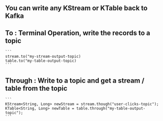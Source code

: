 ## You can write any KStream or KTable back to Kafka

## To : Terminal Operation, write the records to a topic
    ```
    stream.to("my-stream-output-topic)
    table.to("my-table-output-topic)
    ```
## Through : Write to a topic and get a stream / table from the topic
    ```
    KStream<String, Long> newStream = stream.though("user-clicks-topic");
    KTable<String, Long> newTable = table.through("my-table-output-topic");
    ```